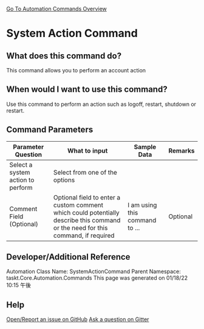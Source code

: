 <!--TITLE: System Action Command -->
<!-- SUBTITLE: a command in the System Commands group. -->
[Go To Automation Commands Overview](/automation-commands.md)


# System Action Command


## What does this command do?
This command allows you to perform an account action


## When would I want to use this command?
Use this command to perform an action such as logoff, restart, shutdown or restart.


## Command Parameters
| Parameter Question   	| What to input  	|  Sample Data 	| Remarks  	|
| ---                    | ---               | ---           | ---       |
|Select a system action to perform|Select from one of the options|||
|Comment Field (Optional)|Optional field to enter a custom comment which could potentially describe this command or the need for this command, if required|I am using this command to ...|Optional|






## Developer/Additional Reference
Automation Class Name: SystemActionCommand
Parent Namespace: taskt.Core.Automation.Commands
This page was generated on 01/18/22 10:15 午後


## Help
[Open/Report an issue on GitHub](https://github.com/saucepleez/taskt/issues/new)
[Ask a question on Gitter](https://gitter.im/taskt-rpa/Lobby)
